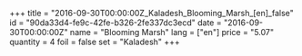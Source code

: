 +++
title = "2016-09-30T00:00:00Z_Kaladesh_Blooming_Marsh_[en]_false"
id = "90da33d4-fe9c-42fe-b326-2fe337dc3ecd"
date = "2016-09-30T00:00:00Z"
name = "Blooming Marsh"
lang = ["en"]
price = "5.07"
quantity = 4
foil = false
set = "Kaladesh"
+++
